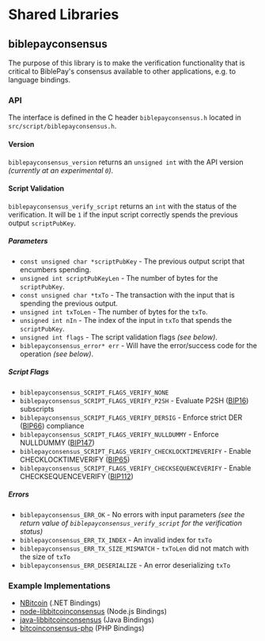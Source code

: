 ﻿Shared Libraries
================

## biblepayconsensus

The purpose of this library is to make the verification functionality that is critical to BiblePay's consensus available to other applications, e.g. to language bindings.

### API

The interface is defined in the C header `biblepayconsensus.h` located in  `src/script/biblepayconsensus.h`.

#### Version

`biblepayconsensus_version` returns an `unsigned int` with the API version *(currently at an experimental `0`)*.

#### Script Validation

`biblepayconsensus_verify_script` returns an `int` with the status of the verification. It will be `1` if the input script correctly spends the previous output `scriptPubKey`.

##### Parameters
- `const unsigned char *scriptPubKey` - The previous output script that encumbers spending.
- `unsigned int scriptPubKeyLen` - The number of bytes for the `scriptPubKey`.
- `const unsigned char *txTo` - The transaction with the input that is spending the previous output.
- `unsigned int txToLen` - The number of bytes for the `txTo`.
- `unsigned int nIn` - The index of the input in `txTo` that spends the `scriptPubKey`.
- `unsigned int flags` - The script validation flags *(see below)*.
- `biblepayconsensus_error* err` - Will have the error/success code for the operation *(see below)*.

##### Script Flags
- `biblepayconsensus_SCRIPT_FLAGS_VERIFY_NONE`
- `biblepayconsensus_SCRIPT_FLAGS_VERIFY_P2SH` - Evaluate P2SH ([BIP16](https://github.com/bitcoin/bips/blob/master/bip-0016.mediawiki)) subscripts
- `biblepayconsensus_SCRIPT_FLAGS_VERIFY_DERSIG` - Enforce strict DER ([BIP66](https://github.com/bitcoin/bips/blob/master/bip-0066.mediawiki)) compliance
- `biblepayconsensus_SCRIPT_FLAGS_VERIFY_NULLDUMMY` - Enforce NULLDUMMY ([BIP147](https://github.com/bitcoin/bips/blob/master/bip-0147.mediawiki))
- `biblepayconsensus_SCRIPT_FLAGS_VERIFY_CHECKLOCKTIMEVERIFY` - Enable CHECKLOCKTIMEVERIFY ([BIP65](https://github.com/bitcoin/bips/blob/master/bip-0065.mediawiki))
- `biblepayconsensus_SCRIPT_FLAGS_VERIFY_CHECKSEQUENCEVERIFY` - Enable CHECKSEQUENCEVERIFY ([BIP112](https://github.com/bitcoin/bips/blob/master/bip-0112.mediawiki))

##### Errors
- `biblepayconsensus_ERR_OK` - No errors with input parameters *(see the return value of `biblepayconsensus_verify_script` for the verification status)*
- `biblepayconsensus_ERR_TX_INDEX` - An invalid index for `txTo`
- `biblepayconsensus_ERR_TX_SIZE_MISMATCH` - `txToLen` did not match with the size of `txTo`
- `biblepayconsensus_ERR_DESERIALIZE` - An error deserializing `txTo`

### Example Implementations
- [NBitcoin](https://github.com/NicolasDorier/NBitcoin/blob/master/NBitcoin/Script.cs#L814) (.NET Bindings)
- [node-libbitcoinconsensus](https://github.com/bitpay/node-libbitcoinconsensus) (Node.js Bindings)
- [java-libbitcoinconsensus](https://github.com/dexX7/java-libbitcoinconsensus) (Java Bindings)
- [bitcoinconsensus-php](https://github.com/Bit-Wasp/bitcoinconsensus-php) (PHP Bindings)
